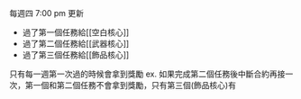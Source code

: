 每週四 7:00 pm 更新

- 過了第一個任務給[[空白核心]]
- 過了第二個任務給[[武器核心]]
- 過了第三個任務給[[飾品核心]]

只有每一週第一次過的時候會拿到獎勵
ex. 如果完成第二個任務後中斷合約再接一次，第一個和第二個任務不會拿到獎勵，只有第三個(飾品核心)有